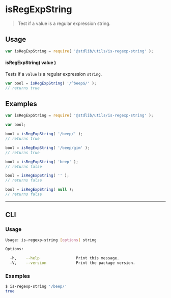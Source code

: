 # isRegExpString

> Test if a value is a regular expression string.


<section class="intro">

<!-- </intro> -->


<section class="usage">

## Usage

``` javascript
var isRegExpString = require( '@stdlib/utils/is-regexp-string' );
```

#### isRegExpString( value )

Tests if a `value` is a regular expression `string`.

``` javascript
var bool = isRegExpString( '/^beep$/' );
// returns true
```

<!-- </usage> -->


<section class="examples">

## Examples

``` javascript
var isRegExpString = require( '@stdlib/utils/is-regexp-string' );

var bool;

bool = isRegExpString( '/beep/' );
// returns true

bool = isRegExpString( '/beep/gim' );
// returns true

bool = isRegExpString( 'beep' );
// returns false

bool = isRegExpString( '' );
// returns false

bool = isRegExpString( null );
// returns false
```

<!-- </examples> -->


---

<section class="cli">

## CLI

<section class="usage">

### Usage

``` bash
Usage: is-regexp-string [options] string

Options:

  -h,    --help                Print this message.
  -V,    --version             Print the package version.
```

<!-- </usage> -->

<section class="examples">

### Examples

``` bash
$ is-regexp-string '/beep/'
true
```

<!-- </examples> -->

<!-- </cli> -->


<section class="links">

<!-- </links> -->
